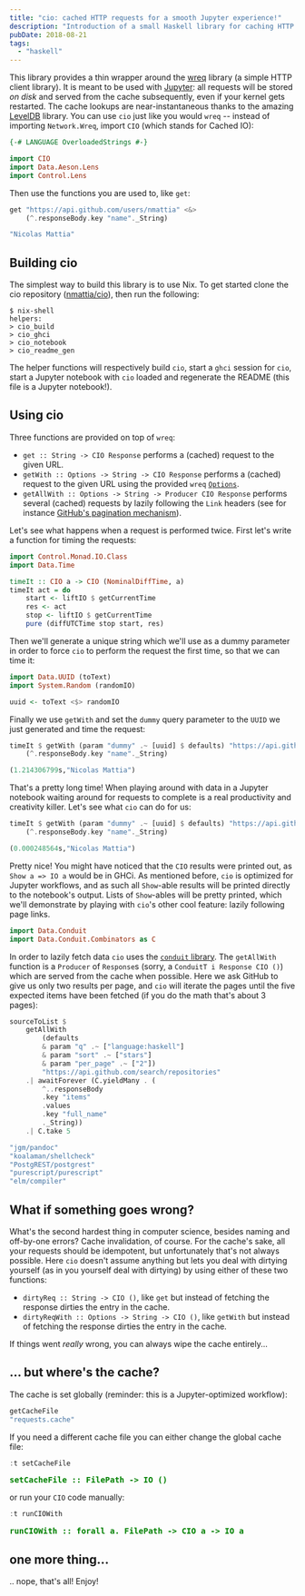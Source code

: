 ```yaml
---
title: "cio: cached HTTP requests for a smooth Jupyter experience!"
description: "Introduction of a small Haskell library for caching HTTP requests"
pubDate: 2018-08-21
tags:
  - "haskell"
---
```


This library provides a thin wrapper around the
[wreq](http://serpentine.com/wreq) library (a simple HTTP client library). It
is meant to be used with [Jupyter](http://jupyter.org/): all requests will be
stored _on disk_ and served from the cache subsequently, even if your kernel
gets restarted. The cache lookups are near-instantaneous thanks to the amazing
[LevelDB](http://leveldb.org/) library. You can use `cio` just like you would
`wreq` -- instead of importing `Network.Wreq`, import `CIO` (which stands for
Cached IO):

<!--more-->

```haskell
{-# LANGUAGE OverloadedStrings #-}

import CIO
import Data.Aeson.Lens
import Control.Lens
```

Then use the functions you are used to, like `get`:

```haskell
get "https://api.github.com/users/nmattia" <&>
    (^.responseBody.key "name"._String)

"Nicolas Mattia"
```

## Building cio

The simplest way to build this library is to use Nix. To get started clone the cio repository ([nmattia/cio](https://github.com/nmattia/cio)), then run the following:

```shell
$ nix-shell
helpers:
> cio_build
> cio_ghci
> cio_notebook
> cio_readme_gen
```

The helper functions will respectively build `cio`, start a `ghci` session for `cio`, start a Jupyter notebook with `cio` loaded and regenerate the README (this file is a Jupyter notebook!).

## Using cio

Three functions are provided on top of `wreq`:

- `get :: String -> CIO Response` performs a (cached) request to the given URL.
- `getWith :: Options -> String -> CIO Response` performs a (cached) request to the given URL using the provided `wreq` [`Options`](http://hackage.haskell.org/package/wreq-0.5.2.1/docs/Network-Wreq.html#t:Options).
- `getAllWith :: Options -> String -> Producer CIO Response` performs several (cached) requests by lazily following the `Link` headers (see for instance [GitHub's pagination mechanism](https://developer.github.com/v3/guides/traversing-with-pagination/)).

Let's see what happens when a request is performed twice. First let's write a function for timing the requests:

```haskell
import Control.Monad.IO.Class
import Data.Time

timeIt :: CIO a -> CIO (NominalDiffTime, a)
timeIt act = do
    start <- liftIO $ getCurrentTime
    res <- act
    stop <- liftIO $ getCurrentTime
    pure (diffUTCTime stop start, res)
```

Then we'll generate a unique string which we'll use as a dummy parameter in order to force `cio` to perform the request the first time, so that we can time it:

```haskell
import Data.UUID (toText)
import System.Random (randomIO)

uuid <- toText <$> randomIO
```

Finally we use `getWith` and set the `dummy` query parameter to the `UUID` we just generated and time the request:

```haskell
timeIt $ getWith (param "dummy" .~ [uuid] $ defaults) "https://api.github.com/users/nmattia" <&>
    (^.responseBody.key "name"._String)

(1.214306799s,"Nicolas Mattia")
```

That's a pretty long time! When playing around with data in a Jupyter notebook waiting around for requests to complete is a real productivity and creativity killer. Let's see what `cio` can do for us:

```haskell
timeIt $ getWith (param "dummy" .~ [uuid] $ defaults) "https://api.github.com/users/nmattia" <&>
    (^.responseBody.key "name"._String)

(0.000248564s,"Nicolas Mattia")
```

Pretty nice! You might have noticed that the `CIO` results were printed out, as `Show a => IO a` would be in GHCi. As mentioned before, `cio` is optimized for Jupyter workflows, and as such all `Show`-able results will be printed directly to the notebook's output. Lists of `Show`-ables will be pretty printed, which we'll demonstrate by playing with `cio`'s other cool feature: lazily following page links.

```haskell
import Data.Conduit
import Data.Conduit.Combinators as C
```

In order to lazily fetch data `cio` uses the [`conduit` library](http://hackage.haskell.org/package/conduit). The `getAllWith` function is a `Producer` of `Response`s (sorry, a `ConduitT i Response CIO ()`) which are served from the cache when possible. Here we ask GitHub to give us only two results per page, and `cio` will iterate the pages until the five expected items have been fetched (if you do the math that's about 3 pages):

```haskell
sourceToList $
    getAllWith
        (defaults
        & param "q" .~ ["language:haskell"]
        & param "sort" .~ ["stars"]
        & param "per_page" .~ ["2"])
        "https://api.github.com/search/repositories"
    .| awaitForever (C.yieldMany . (
        ^..responseBody
        .key "items"
        .values
        .key "full_name"
        ._String))
    .| C.take 5

"jgm/pandoc"
"koalaman/shellcheck"
"PostgREST/postgrest"
"purescript/purescript"
"elm/compiler"
```

## What if something goes wrong?

What's the second hardest thing in computer science, besides naming and off-by-one errors? Cache invalidation, of course. For the cache's sake, all your requests should be idempotent, but unfortunately that's not always possible. Here `cio` doesn't assume anything but lets you deal with dirtying yourself (as in you yourself deal with dirtying) by using either of these two functions:

- `dirtyReq :: String -> CIO ()`, like `get` but instead of fetching the response dirties the entry in the cache.
- `dirtyReqWith :: Options -> String -> CIO ()`, like `getWith` but instead of fetching the response dirties the entry in the cache.

If things went _really_ wrong, you can always wipe the cache entirely...

## ... but where's the cache?

The cache is set globally (reminder: this is a Jupyter-optimized workflow):

```haskell
getCacheFile
"requests.cache"
```

If you need a different cache file you can either change the global cache file:

```haskell
:t setCacheFile
```

<style>/* Styles used for the Hoogle display in the pager */
.hoogle-doc {
display: block;
padding-bottom: 1.3em;
padding-left: 0.4em;
}
.hoogle-code {
display: block;
font-family: monospace;
white-space: pre;
}
.hoogle-text {
display: block;
}
.hoogle-name {
color: green;
font-weight: bold;
}
.hoogle-head {
font-weight: bold;
}
.hoogle-sub {
display: block;
margin-left: 0.4em;
}
.hoogle-package {
font-weight: bold;
font-style: italic;
}
.hoogle-module {
font-weight: bold;
}
.hoogle-class {
font-weight: bold;
}
.get-type {
color: green;
font-weight: bold;
font-family: monospace;
display: block;
white-space: pre-wrap;
}
.show-type {
color: green;
font-weight: bold;
font-family: monospace;
margin-left: 1em;
}
.mono {
font-family: monospace;
display: block;
}
.err-msg {
color: red;
font-style: italic;
font-family: monospace;
white-space: pre;
display: block;
}
#unshowable {
color: red;
font-weight: bold;
}
.err-msg.in.collapse {
padding-top: 0.7em;
}
.highlight-code {
white-space: pre;
font-family: monospace;
}
.suggestion-warning { 
font-weight: bold;
color: rgb(200, 130, 0);
}
.suggestion-error { 
font-weight: bold;
color: red;
}
.suggestion-name {
font-weight: bold;
}
</style><span class='get-type'>setCacheFile :: FilePath -> IO ()</span>

or run your `CIO` code manually:

```haskell
:t runCIOWith
```

<style>/* Styles used for the Hoogle display in the pager */
.hoogle-doc {
display: block;
padding-bottom: 1.3em;
padding-left: 0.4em;
}
.hoogle-code {
display: block;
font-family: monospace;
white-space: pre;
}
.hoogle-text {
display: block;
}
.hoogle-name {
color: green;
font-weight: bold;
}
.hoogle-head {
font-weight: bold;
}
.hoogle-sub {
display: block;
margin-left: 0.4em;
}
.hoogle-package {
font-weight: bold;
font-style: italic;
}
.hoogle-module {
font-weight: bold;
}
.hoogle-class {
font-weight: bold;
}
.get-type {
color: green;
font-weight: bold;
font-family: monospace;
display: block;
white-space: pre-wrap;
}
.show-type {
color: green;
font-weight: bold;
font-family: monospace;
margin-left: 1em;
}
.mono {
font-family: monospace;
display: block;
}
.err-msg {
color: red;
font-style: italic;
font-family: monospace;
white-space: pre;
display: block;
}
#unshowable {
color: red;
font-weight: bold;
}
.err-msg.in.collapse {
padding-top: 0.7em;
}
.highlight-code {
white-space: pre;
font-family: monospace;
}
.suggestion-warning { 
font-weight: bold;
color: rgb(200, 130, 0);
}
.suggestion-error { 
font-weight: bold;
color: red;
}
.suggestion-name {
font-weight: bold;
}
</style><span class='get-type'>runCIOWith :: forall a. FilePath -> CIO a -> IO a</span>

## one more thing...

.. nope, that's all! Enjoy!
